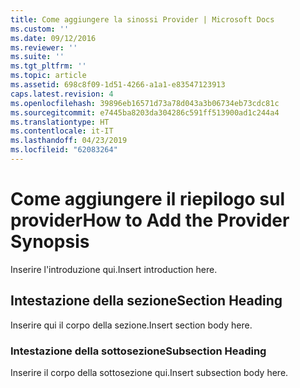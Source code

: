 ```yaml
---
title: Come aggiungere la sinossi Provider | Microsoft Docs
ms.custom: ''
ms.date: 09/12/2016
ms.reviewer: ''
ms.suite: ''
ms.tgt_pltfrm: ''
ms.topic: article
ms.assetid: 698c8f09-1d51-4266-a1a1-e83547123913
caps.latest.revision: 4
ms.openlocfilehash: 39896eb16571d73a78d043a3b06734eb73cdc81c
ms.sourcegitcommit: e7445ba8203da304286c591ff513900ad1c244a4
ms.translationtype: HT
ms.contentlocale: it-IT
ms.lasthandoff: 04/23/2019
ms.locfileid: "62083264"
---
```

# <a name="how-to-add-the-provider-synopsis"></a><span data-ttu-id="e63b6-102">Come aggiungere il riepilogo sul provider</span><span class="sxs-lookup"><span data-stu-id="e63b6-102">How to Add the Provider Synopsis</span></span>
<span data-ttu-id="e63b6-103">Inserire l'introduzione qui.</span><span class="sxs-lookup"><span data-stu-id="e63b6-103">Insert introduction here.</span></span>

## <a name="section-heading"></a><span data-ttu-id="e63b6-104">Intestazione della sezione</span><span class="sxs-lookup"><span data-stu-id="e63b6-104">Section Heading</span></span>
 <span data-ttu-id="e63b6-105">Inserire qui il corpo della sezione.</span><span class="sxs-lookup"><span data-stu-id="e63b6-105">Insert section body here.</span></span>

### <a name="subsection-heading"></a><span data-ttu-id="e63b6-106">Intestazione della sottosezione</span><span class="sxs-lookup"><span data-stu-id="e63b6-106">Subsection Heading</span></span>
 <span data-ttu-id="e63b6-107">Inserire il corpo della sottosezione qui.</span><span class="sxs-lookup"><span data-stu-id="e63b6-107">Insert subsection body here.</span></span>
